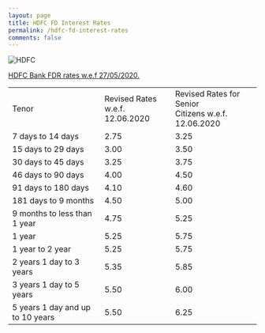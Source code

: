 ```yaml
---
layout: page
title: HDFC FD Interest Rates
permalink: /hdfc-fd-interest-rates
comments: false
---
```


  
<img src="https://v1.hdfcbank.com/htdocs/aboutus/awards/images/logo_reverse.jpg" alt="HDFC">


<u>HDFC Bank FDR rates w.e.f 27/05/2020.</u>

<div>
<table class="flat-table">
<tbody>
<tr>
<td colspan="2">Tenor</td>
<td colspan="2">Revised Rates w.e.f. <br/>12.06.2020</td>
<td colspan="2">Revised Rates for Senior <br/>Citizens w.e.f. 12.06.2020</td>
</tr>
<tr>
<td colspan="2">7 days to 14 days</td>
<td colspan="2">2.75</td>
<td colspan="2">3.25</td>
</tr>
<tr>
<td colspan="2">15 days to 29 days</td>
<td colspan="2">3.00</td>
<td colspan="2">3.50</td>
</tr>
<tr>
<td colspan="2">30 days to 45 days</td>
<td colspan="2">3.25</td>
<td colspan="2">3.75</td>
</tr>
<tr>
<td colspan="2">46 days to 90 days</td>
<td colspan="2">4.00</td>
<td colspan="2">4.50</td>
</tr>
<tr>
<td colspan="2">91 days to 180 days</td>
<td colspan="2">4.10</td>
<td colspan="2">4.60</td>
</tr>
<tr>
<td colspan="2">181 days to 9 months</td>
<td colspan="2">4.50</td>
<td colspan="2">5.00</td>
</tr>
<tr>
<td colspan="2">9 months to less than 1 year</td>
<td colspan="2">4.75</td>
<td colspan="2">5.25</td>
</tr>
<tr>
<td colspan="2">1 year</td>
<td colspan="2">5.25</td>
<td colspan="2">5.75</td>
</tr>
<tr>
<td colspan="2">1 year to 2 year</td>
<td colspan="2">5.25</td>
<td colspan="2">5.75</td>
</tr>
<tr>
<td colspan="2">2 years 1 day to 3 years</td>
<td colspan="2">5.35</td>
<td colspan="2">5.85</td>
</tr>
<tr>
<td colspan="2">3 years 1 day to 5 years</td>
<td colspan="2">5.50</td>
<td colspan="2">6.00</td>
</tr>
<tr>
<td colspan="2">5 years 1 day and up to 10 years</td>
<td colspan="2">5.50</td>
<td colspan="2">6.25</td>
</tr>
</tbody>
</table>
</div>
